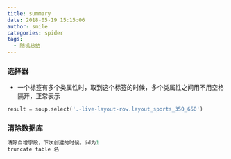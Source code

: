 ```yaml
---
title: summary
date: 2018-05-19 15:15:06
author: smile
categories: spider
tags: 
  - 随机总结
---
```


### 选择器
- 一个标签有多个类属性时，取到这个标签的时候，多个类属性之间用不用空格隔开，正常表示
```python
result = soup.select('.-live-layout-row.layout_sports_350_650')
```

### 清除数据库
```python
清除自增字段，下次创建的时候，id为1
truncate table 名
```


